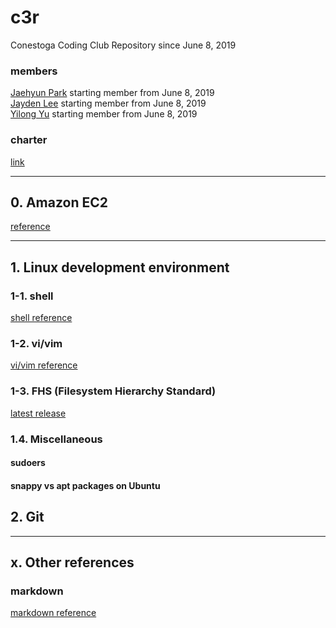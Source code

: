 # c3r 
Conestoga Coding Club Repository since June 8, 2019

### members
[Jaehyun Park](https://jaeyp.github.io/) starting member from June 8, 2019  
[Jayden Lee]() starting member from June 8, 2019  
[Yilong Yu]() starting member from June 8, 2019  

### charter 
[link](https://github.com/jaeyp/c3r/blob/master/doc/charter.txt)

---

## 0. Amazon EC2
[reference](https://github.com/jaeyp/c3r/tree/master/ec2)

---

## 1. Linux development environment
### 1-1. shell
[shell reference](https://github.com/jaeyp/c3r/tree/master/shell)

### 1-2. vi/vim
[vi/vim reference](https://github.com/jaeyp/c3/tree/master/vi)

### 1-3. FHS (Filesystem Hierarchy Standard)
[latest release](https://refspecs.linuxfoundation.org/FHS_3.0/fhs/index.html)  

### 1.4. Miscellaneous
#### sudoers

#### snappy vs apt packages on Ubuntu

## 2. Git

---

## x. Other references
### markdown
[markdown reference](https://github.com/jaeyp/markdown)
